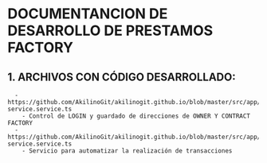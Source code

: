 #                                                             DOCUMENTANCION DE DESARROLLO DE PRESTAMOS FACTORY
## 1. ARCHIVOS CON CÓDIGO DESARROLLADO:
      - https://github.com/AkilinoGit/akilinogit.github.io/blob/master/src/app/auth-service.service.ts
        - Control de LOGIN y guardado de direcciones de OWNER Y CONTRACT FACTORY
      - https://github.com/AkilinoGit/akilinogit.github.io/blob/master/src/app/tx-service.service.ts
        - Servicio para automatizar la realización de transacciones 
